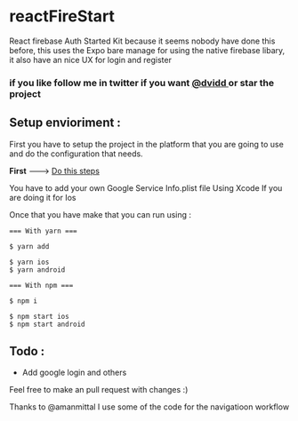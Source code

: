 # reactFireStart


React firebase Auth Started Kit because it seems nobody have done this before, this uses the Expo bare manage for using the native firebase libary, it also have an nice UX for login and register 

### if you like follow me in twitter if you want <a href="twitter.com/dviddb"> @dvidd </a>  or star the project

## Setup envioriment :

First you have to setup the project in the platform that you are going to use and do the configuration that needs.

<b>First</b> ---> <a href="https://rnfirebase.io/"> Do this steps </a>

You have to add your own Google Service Info.plist file Using Xcode If you are doing it for Ios

Once that you have make that you can run using :

```
=== With yarn ===

$ yarn add

$ yarn ios 
$ yarn android

=== With npm ===

$ npm i 

$ npm start ios
$ npm start android

```

## Todo : 

- Add google login and others

Feel free to make an pull request with changes :)



Thanks to @amanmittal I use some of the code for the navigatioon workflow
